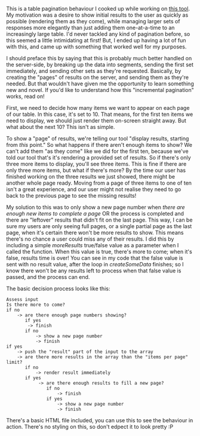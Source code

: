 This is a table pagination behaviour I cooked up while working on [this tool](https://github.com/CD-Kontent/rich-text-link-checker). My motivation was a desire to show initial results to the user as quickly as possible (rendering them as they come), while managing larger sets of responses more elegantly than just adding them one-at-a-time to an increasingly large table.
I'd never tackled any kind of pagination before, so this seemed a little intimidating at first! But, I ended up having a lot of fun with this, and came up with something that worked well for my purposes.

I should preface this by saying that this is probably much better handled on the server-side, by breaking up the data into segments, sending the first set immediately, and sending other sets as they're requested. Basically, by creating the "pages" of results on the server, and sending them as they're needed.
But that wouldn't have given me the opportunity to learn something new and novel. If you'd like to understand how this "incremental pagination" works, read on!

First, we need to decide how many items we want to appear on each page of our table. In this case, it's set to 10. That means, for the first ten items we need to display, we should just render them on-screen straight away. But what about the next 10? This isn't as simple.

To show a "page" of results, we're telling our tool "display <Items Per Page> results, starting from *this* point." So what happens if there aren't enough items to show? We can't add them "as they come" like we did for the first ten, because we've told our tool that's it's rendering a provided set of results. So if there's only three more items to display, you'll see three items.
This is fine if there are only three more items, but what if there's more? By the time our user has finished working on the three results we just showed, there might be another whole page ready. Moving from a page of three items to one of ten isn't a great experience, and our user might not realise they need to go back to the previous page to see the missing results!

My solution to this was to only show a new page number when *there are enough new items to complete a page* OR the process is completed and there are "leftover" results that didn't fit on the last page. This way, I can be sure my users are only seeing full pages, or a single partial page as the last page, when it's certain there won't be more results to show. This means there's no chance a user could miss any of their results. I did this by including a simple *moreResults* true/false value as a parameter when I called the function. When this value is true, there's more to come; when it's false, results time is over! You can see in my code that the false value is sent with no result value, after the loop in *createSomeData* finishes; so I know there won't be any results left to process when that false value is passed, and the process can end.

The basic decision process looks like this:

```
Assess input
Is there more to come?
if no
    -> are there enough page numbers showing?
       if yes
        -> finish
       if no
           -> show a new page number
           -> finish
if yes 
    -> push the "result" part of the input to the array
    -> are there more results in the array than the "items per page" limit?
       if no
           -> render result immediately
       if yes
            -> are there enough results to fill a new page?
               if no
                   -> finish
               if yes
                   -> show a new page number
                   -> finish   
```
  
There's a basic HTML file included, you can use this to see the behaviour in action. There's no styling on this, so don't edpect it to look pretty :P

